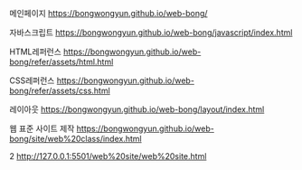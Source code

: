 메인페이지
https://bongwongyun.github.io/web-bong/

자바스크립트
https://bongwongyun.github.io/web-bong/javascript/index.html

HTML레퍼런스
https://bongwongyun.github.io/web-bong/refer/assets/html.html

CSS레퍼런스
https://bongwongyun.github.io/web-bong/refer/assets/css.html

레이아웃
https://bongwongyun.github.io/web-bong/layout/index.html

웹 표준 사이트 제작
https://bongwongyun.github.io/web-bong/site/web%20class/index.html

2
http://127.0.0.1:5501/web%20site/web%20site.html

